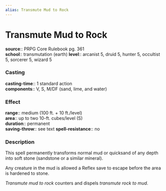 ```yaml
---
alias: Transmute Mud to Rock
---
```


# Transmute Mud to Rock 

**source**:: PRPG Core Rulebook pg. 361  
**school**:: transmutation (earth)
**level**:: arcanist 5, druid 5, hunter 5, occultist 5, sorcerer 5, wizard 5

### Casting 

**casting-time**:: 1 standard action  
**components**:: V, S, M/DF (sand, lime, and water)

### Effect 

**range**:: medium (100 ft. + 10 ft./level)  
**area**:: up to two 10-ft. cubes/level (S)  
**duration**:: permanent  
**saving-throw**:: see text
**spell-resistance**:: no

### Description 

This spell permanently transforms normal mud or quicksand of any depth into soft stone (sandstone or a similar mineral).  
  
Any creature in the mud is allowed a Reflex save to escape before the area is hardened to stone.  
  
*Transmute mud to rock* counters and dispels *transmute rock to mud*.
